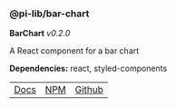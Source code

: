### @pi-lib/bar-chart

**BarChart** _v0.2.0_

A React component for a bar chart

**Dependencies:** react, styled-components

<table>
  <tbody>
    <tr>
      <td><a href="https://pi.lance-taylor.com/?path=/story/charts-bar" target="_blank">Docs</a></td>
      <td><a href="https://www.npmjs.com/package/@pi-lib/bar-chart" target="_blank">NPM</a></td>
      <td><a href="https://github.com/lancerael/pi/tree/main/src/src/components/charts/BarChart" target="_blank">Github</a></td>
    </tr>
  </tbody>
</table>

